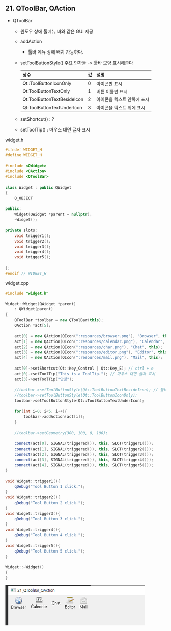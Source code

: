 ## 21. QToolBar, QAction

- QToolBar

  - 윈도우 상에 툴메뉴 바와 같은 GUI 제공

  - addAction

    - 툴바 메뉴 상에 배치 가능하다.

  - setToolButtonStyle() 주요 인자들 -> 툴바 모양 표시해준다

    | 상수                        | 값   | 설명                        |
    | --------------------------- | ---- | --------------------------- |
    | Qt::ToolButtonIconOnly      | 0    | 아이콘만 표시               |
    | Qt:ToolButtonTextOnly       | 1    | 버튼 이름만 표시            |
    | Qt:ToolButtonTextBesideIcon | 2    | 아이콘을 텍스트 안쪽에 표시 |
    | Qt:ToolButtonTextUnderIcon  | 3    | 아이콘을 텍스트 위에 표시   |

  - setShortcut() : ?

  - setToolTip() : 마우스 대면 글자 표시 

    

widget.h

```c++
#ifndef WIDGET_H
#define WIDGET_H

#include <QWidget>
#include <QAction>
#include <QToolBar>

class Widget : public QWidget
{
    Q_OBJECT

public:
    Widget(QWidget *parent = nullptr);
    ~Widget();

private slots:
    void trigger1();
    void trigger2();
    void trigger3();
    void trigger4();
    void trigger5();

};
#endif // WIDGET_H

```

widget.cpp

```c++
#include "widget.h"

Widget::Widget(QWidget *parent)
    : QWidget(parent)
{
    QToolBar *toolbar = new QToolBar(this);
    QAction *act[5];

    act[0] = new QAction(QIcon(":resources/browser.png"), "Browser", this);
    act[1] = new QAction(QIcon(":resources/calendar.png"), "Calendar", this); // 기본값
    act[2] = new QAction(QIcon(":resources/char.png"), "Chat", this);
    act[3] = new QAction(QIcon(":resources/editor.png"), "Editor", this);
    act[4] = new QAction(QIcon(":resources/mail.png"), "Mail", this);

    act[0]->setShortcut(Qt::Key_Control | Qt::Key_E); // ctrl + e
    act[0]->setToolTip("This is a ToolTip."); // 마우스 대면 글자 표시
    act[3]->setToolTip("안녕");

    //toolbar->setToolButtonStyle(Qt::ToolButtonTextBesideIcon); // 툴바 모양 표시
    //toolbar->setToolButtonStyle(Qt::ToolButtonIconOnly);
    toolbar->setToolButtonStyle(Qt::ToolButtonTextUnderIcon);

    for(int i=0; i<5; i++){
        toolbar->addAction(act[i]);
    }

    //toolbar->setGeometry(300, 100, 0, 100);

    connect(act[0], SIGNAL(triggered()), this, SLOT(trigger1()));
    connect(act[1], SIGNAL(triggered()), this, SLOT(trigger2()));
    connect(act[2], SIGNAL(triggered()), this, SLOT(trigger3()));
    connect(act[3], SIGNAL(triggered()), this, SLOT(trigger4()));
    connect(act[4], SIGNAL(triggered()), this, SLOT(trigger5()));
}

void Widget::trigger1(){
    qDebug("Tool Button 1 click.");
}
void Widget::trigger2(){
    qDebug("Tool Button 2 click.");
}
void Widget::trigger3(){
    qDebug("Tool Button 3 click.");
}
void Widget::trigger4(){
    qDebug("Tool Button 4 click.");
}
void Widget::trigger5(){
    qDebug("Tool Button 5 click.");
}

Widget::~Widget()
{
}


```

<img src="./21_gui.PNG">


